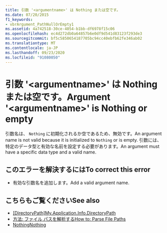 ```yaml
---
title: 引数 '<argumentname>' は Nothing または空です。
ms.date: 07/20/2015
f1_keywords:
- vbrArgument_PathNullOrEmpty1
ms.assetid: 4a742518-30ce-4054-b1bb-df6978f15c06
ms.openlocfilehash: ec4d272db0a64857b6e0df9d541d83123f293de3
ms.sourcegitcommit: bf5c5850654187705bc94cc40ebfb62fe346ab02
ms.translationtype: MT
ms.contentlocale: ja-JP
ms.lasthandoff: 09/23/2020
ms.locfileid: "91080050"
---
```

# <a name="argument-argumentname-is-nothing-or-empty"></a><span data-ttu-id="eb4e1-102">引数 '\<argumentname>' は Nothing または空です。</span><span class="sxs-lookup"><span data-stu-id="eb4e1-102">Argument '\<argumentname>' is Nothing or empty</span></span>

<span data-ttu-id="eb4e1-103">引数名は、 `Nothing` に初期化されるか空であるため、無効です。</span><span class="sxs-lookup"><span data-stu-id="eb4e1-103">An argument name is not valid because it is initialized to `Nothing` or is empty.</span></span> <span data-ttu-id="eb4e1-104">引数には、特定のデータ型と有効な名前を設定する必要があります。</span><span class="sxs-lookup"><span data-stu-id="eb4e1-104">An argument must have a specific data type and a valid name.</span></span>  
  
## <a name="to-correct-this-error"></a><span data-ttu-id="eb4e1-105">このエラーを解決するには</span><span class="sxs-lookup"><span data-stu-id="eb4e1-105">To correct this error</span></span>  
  
- <span data-ttu-id="eb4e1-106">有効な引数名を追加します。</span><span class="sxs-lookup"><span data-stu-id="eb4e1-106">Add a valid argument name.</span></span>  
  
## <a name="see-also"></a><span data-ttu-id="eb4e1-107">こちらもご覧ください</span><span class="sxs-lookup"><span data-stu-id="eb4e1-107">See also</span></span>

- <span data-ttu-id="eb4e1-108">[[DirectoryPath]](xref:Microsoft.VisualBasic.ApplicationServices.AssemblyInfo.DirectoryPath)</span><span class="sxs-lookup"><span data-stu-id="eb4e1-108">[My.Application.Info.DirectoryPath](xref:Microsoft.VisualBasic.ApplicationServices.AssemblyInfo.DirectoryPath)</span></span>
- [<span data-ttu-id="eb4e1-109">方法: ファイル パスを解析する</span><span class="sxs-lookup"><span data-stu-id="eb4e1-109">How to: Parse File Paths</span></span>](../developing-apps/programming/drives-directories-files/how-to-parse-file-paths.md)
- [<span data-ttu-id="eb4e1-110">Nothing</span><span class="sxs-lookup"><span data-stu-id="eb4e1-110">Nothing</span></span>](../language-reference/nothing.md)

